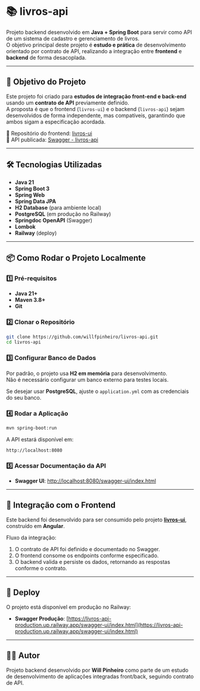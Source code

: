 # 📚 livros-api

Projeto backend desenvolvido em **Java + Spring Boot** para servir como API de um sistema de cadastro e gerenciamento de livros.  
O objetivo principal deste projeto é **estudo e prática** de desenvolvimento orientado por contrato de API, realizando a integração entre **frontend** e **backend** de forma desacoplada.

---

## 🎯 Objetivo do Projeto

Este projeto foi criado para **estudos de integração front-end e back-end** usando um **contrato de API** previamente definido.  
A proposta é que o frontend (`livros-ui`) e o backend (`livros-api`) sejam desenvolvidos de forma independente, mas compatíveis, garantindo que ambos sigam a especificação acordada.

📌 Repositório do frontend: [livros-ui](https://github.com/RaffaelBino/livros-ui)  
📌 API publicada: [Swagger - livros-api](https://livros-api-production.up.railway.app/swagger-ui/index.html#/)

---

## 🛠️ Tecnologias Utilizadas

- **Java 21**
- **Spring Boot 3**
- **Spring Web**
- **Spring Data JPA**
- **H2 Database** (para ambiente local)
- **PostgreSQL** (em produção no Railway)
- **Springdoc OpenAPI** (Swagger)
- **Lombok**
- **Railway** (deploy)

---

## 📦 Como Rodar o Projeto Localmente

### 1️⃣ Pré-requisitos

- **Java 21+**
- **Maven 3.8+**
- **Git**

### 2️⃣ Clonar o Repositório

```bash
git clone https://github.com/willfpinheiro/livros-api.git
cd livros-api
```

### 3️⃣ Configurar Banco de Dados

Por padrão, o projeto usa **H2 em memória** para desenvolvimento.  
Não é necessário configurar um banco externo para testes locais.

Se desejar usar **PostgreSQL**, ajuste o `application.yml` com as credenciais do seu banco.

### 4️⃣ Rodar a Aplicação

```bash
mvn spring-boot:run
```

A API estará disponível em:

```
http://localhost:8080
```

### 5️⃣ Acessar Documentação da API

- **Swagger UI**: [http://localhost:8080/swagger-ui/index.html](http://localhost:8080/swagger-ui/index.html)

---

## 🔗 Integração com o Frontend

Este backend foi desenvolvido para ser consumido pelo projeto **[livros-ui](https://github.com/RaffaelBino/livros-ui)**, construído em **Angular**.

Fluxo da integração:
1. O contrato de API foi definido e documentado no Swagger.
2. O frontend consome os endpoints conforme especificado.
3. O backend valida e persiste os dados, retornando as respostas conforme o contrato.

---

## 🚀 Deploy

O projeto está disponível em produção no Railway:

- **Swagger Produção**: [https://livros-api-production.up.railway.app/swagger-ui/index.html](https://livros-api-production.up.railway.app/swagger-ui/index.html)

---

## 👨‍💻 Autor

Projeto backend desenvolvido por **Will Pinheiro** como parte de um estudo de desenvolvimento de aplicações integradas front/back, seguindo contrato de API.
